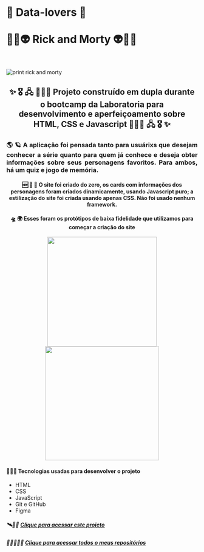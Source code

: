 # 💞 Data-lovers 💞 <br><br> 🌚🌌👽 Rick and Morty 👽🌌🌚
<br>

![print rick and morty](https://user-images.githubusercontent.com/109318160/222904683-b61e078e-7e28-4f46-b271-ffc730f36721.PNG)

<h2 align="center"> ✨ 🎖️ 🖧 👩🏾‍🎓  Projeto construído em dupla durante o bootcamp da Laboratoria para desenvolvimento
e aperfeiçoamento sobre HTML, CSS e Javascript 👩🏾‍🎓 🖧 🎖️ ✨ 
</h2>

<h3 align="justify"> 🌎 🪐  A aplicação foi pensada tanto para usuárixs que desejam conhecer a série 
quanto para quem já conhece e deseja obter informações sobre seus personagens favoritos. Para ambos, há um quiz e jogo de memória.
</h3> 

<h4 align="center">
  🆕 🚀 🔭 O site foi criado do zero, os cards com informações dos personagens foram criados dinamicamente, 
  usando Javascript puro; a estilização do site foi criada usando apenas CSS. Não foi usado nenhum framework.
</h4>

<h4 align="center"> 🛸 🌍 Esses foram os protótipos de baixa fidelidade que utilizamos para começar a criação do site 
  <br><br>
  <img width= "288px" src= "https://user-images.githubusercontent.com/109318160/222907756-6ac88da6-5753-418e-9e82-cb0c662cbe91.PNG">
  <img width= "300px" src= "https://user-images.githubusercontent.com/109318160/222907767-3125f639-9918-4ad1-916f-80e451ea5a07.jpeg">
</h4>

<h4> 👩🏾‍💻 Tecnologias usadas para desenvolver o projeto </h4>

- HTML
- CSS
- JavaScript
- Git e GitHub 
- Figma

##### 🛰️🎯💼 [Clique para acessar este projeto](https://github.com/daianedosanjos/data-lovers/)

##### 👩🏾‍💼🎯💼 [Clique para acessar todos o meus repositórios](https://github.com/daianedosanjos?tab=repositories)
